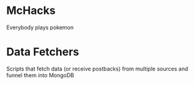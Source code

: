 McHacks
=======

Everybody plays pokemon

# Data Fetchers

Scripts that fetch data (or receive postbacks) from multiple sources and funnel them into MongoDB
